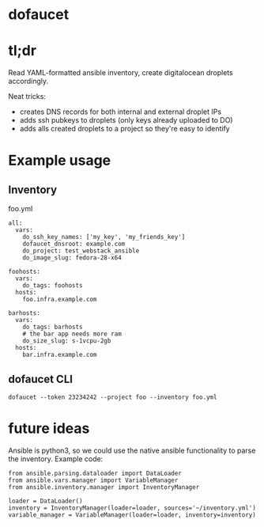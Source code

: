 dofaucet
===

# tl;dr
Read YAML-formatted ansible inventory, create digitalocean droplets accordingly.

Neat tricks: 
 - creates DNS records for both internal and external droplet IPs
 - adds ssh pubkeys to droplets (only keys already uploaded to DO)
 - adds alls created droplets to a project so they're easy to identify

# Example usage

## Inventory

foo.yml
```
all:
  vars:
    do_ssh_key_names: ['my_key', 'my_friends_key']
    dofaucet_dnsroot: example.com
    do_project: test_webstack_ansible
    do_image_slug: fedora-28-x64

foohosts:
  vars:
    do_tags: foohosts
  hosts:
    foo.infra.example.com

barhosts:
  vars:
    do_tags: barhosts
    # the bar app needs more ram
    do_size_slug: s-1vcpu-2gb
  hosts:
    bar.infra.example.com
```
## dofaucet CLI
```
dofaucet --token 23234242 --project foo --inventory foo.yml
```

# future ideas

Ansible is python3, so we could use the native ansible functionality to parse the inventory.
Example code:
```
from ansible.parsing.dataloader import DataLoader
from ansible.vars.manager import VariableManager
from ansible.inventory.manager import InventoryManager

loader = DataLoader()
inventory = InventoryManager(loader=loader, sources='~/inventory.yml')
variable_manager = VariableManager(loader=loader, inventory=inventory)
```